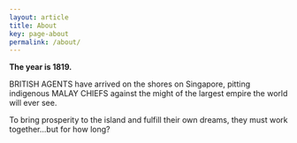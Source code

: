 ```yaml
---
layout: article
title: About
key: page-about
permalink: /about/
---
```


**The year is 1819.**

BRITISH AGENTS have arrived on the shores on Singapore, pitting indigenous MALAY CHIEFS against the might of the largest empire the world will ever see.

To bring prosperity to the island and fulfill their own dreams, they must work together...but for how long?
